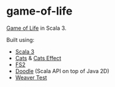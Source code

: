 # game-of-life
[Game of Life](https://en.wikipedia.org/wiki/Conway%27s_Game_of_Life) in Scala 3.

Built using:
- [Scala 3](https://dotty.epfl.ch/)
- [Cats](https://typelevel.org/cats/) & [Cats Effect](https://typelevel.org/cats-effect/)
- [FS2](https://fs2.io/)
- [Doodle](https://www.creativescala.org/doodle/) (Scala API on top of Java 2D)
- [Weaver Test](https://disneystreaming.github.io/weaver-test/)